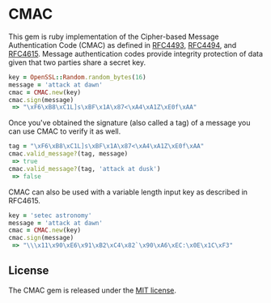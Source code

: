 # CMAC

This gem is ruby implementation of the Cipher-based Message Authentication Code (CMAC) as defined in [RFC4493](http://tools.ietf.org/html/rfc4493), [RFC4494](http://tools.ietf.org/html/rfc4494), and [RFC4615](http://tools.ietf.org/html/rfc4615). Message authentication codes provide integrity protection of data given that two parties share a secret key.

```ruby
key = OpenSSL::Random.random_bytes(16)
message = 'attack at dawn'
cmac = CMAC.new(key)
cmac.sign(message)
 => "\xF6\xB8\xC1L]s\xBF\x1A\x87<\xA4\xA1Z\xE0f\xAA"
```

Once you've obtained the signature (also called a tag) of a message you can use CMAC to verify it as well.

```ruby
tag = "\xF6\xB8\xC1L]s\xBF\x1A\x87<\xA4\xA1Z\xE0f\xAA"
cmac.valid_message?(tag, message)
 => true
cmac.valid_message?(tag, 'attack at dusk')
 => false
```

CMAC can also be used with a variable length input key as described in RFC4615.

```ruby
key = 'setec astronomy'
message = 'attack at dawn'
cmac = CMAC.new(key)
cmac.sign(message)
 => "\\\x11\x90\xE6\x91\xB2\xC4\x82`\x90\xA6\xEC:\x0E\x1C\xF3"
```

## License

The CMAC gem is released under the [MIT license](http://www.opensource.org/licenses/MIT).